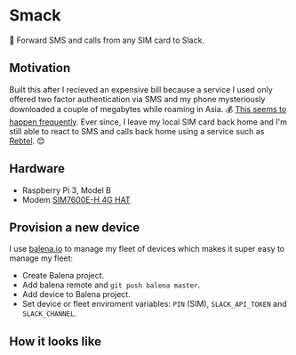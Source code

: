 # Smack

📲 Forward SMS and calls from any SIM card to Slack.


## Motivation

Built this after I recieved an expensive bill because a service I used only offered two factor authentication via SMS and my phone mysteriously downloaded a couple of megabytes while roaming in Asia. 💰 [This seems to happen frequently](https://www.watson.ch/digital/reisen/883000459-510-franken-handy-rechnung-wie-ich-in-die-roaming-falle-tappte). Ever since, I leave my local SIM card back home and I'm still able to react to SMS and calls back home using a service such as [Rebtel](https://www.rebtel.com/en/). 😊


## Hardware

- Raspberry Pi 3, Model B
- Modem [SIM7600E-H 4G HAT](https://www.waveshare.com/wiki/SIM7600E-H_4G_HAT)


## Provision a new device

I use [balena.io](https://www.balena.io) to manage my fleet of devices which makes it super easy to manage my fleet:

- Create Balena project.
- Add balena remote and `git push balena master`.
- Add device to Balena project.
- Set device or fleet enviroment variables: `PIN` (SIM), `SLACK_API_TOKEN` and `SLACK_CHANNEL`.


## How it looks like

